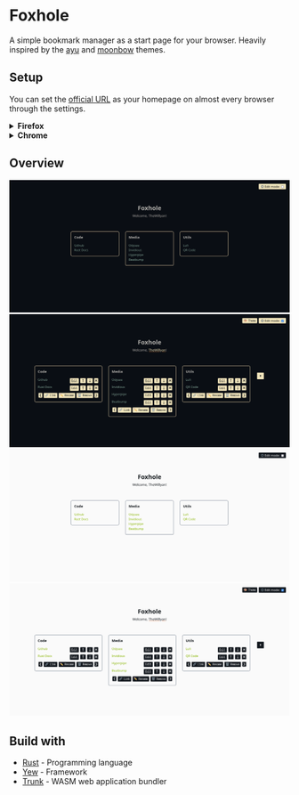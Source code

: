 # Foxhole
A simple bookmark manager as a start page for your browser. Heavily inspired
by the [ayu](https://github.com/ayu-theme/) and 
[moonbow](https://github.com/arturgoms/moonbow.nvim) themes.

## Setup
You can set the [official URL](https://thewillyan.github.io/foxhole/) as your
homepage on almost every browser through the settings.

<details>
<summary><b>Firefox</b></summary>

Go to `Settings > Home > New Windows and Tabs > Custom URLs`
and then copy and paste the Foxhole URL in the input field.
</details>

<details>
<summary><b>Chrome</b></summary>

For any chromium based browsers you should go to 
`Menu > Settings > Appearance > Show home button > New tab page`
and then copy and paste the Foxhole URL in the input field.
</details>

## Overview
![Foxhole Screenshot](.misc/foxhole_dark.png)
![Foxhole Screenshot](.misc/foxhole_dark_edit.png)
![Foxhole Screenshot](.misc/foxhole_white.png)
![Foxhole Screenshot](.misc/foxhole_white_edit.png)

## Build with
- [Rust](https://www.rust-lang.org/) - Programming language
- [Yew](https://yew.rs/) - Framework
- [Trunk](https://trunkrs.dev/) - WASM web application bundler
